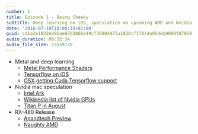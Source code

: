 ```yaml
---
number: 1
title: Episode 1 - Being Cheeky
subtitle: Deep learning on iOS, speculation on upcoming AMD and Nvidia GPUs.
date: '2016-07-18T18:00:33+01:00'
guid: cd1a3e1922eb95ae87d2066e49cf36904075a1820cf17844a95deb9990f07059
audio_duration: 00:32:34
audio_file_size: 23559776
---
```


* Metal and deep learning
  * [Metal Performance Shaders](https://developer.apple.com/reference/metalperformanceshaders)
  * [Tensorflow on iOS](http://www.theverge.com/2016/6/8/11885924/google-tensorflow-release-ios-magenta-neural-network)
  * [OSX getting Cuda Tensorflow support](https://github.com/tensorflow/tensorflow/commit/9bba62fae3e69ee8510d1f1131ed8598c732ad84)
* Nvidia mac speculation
  * [Intel Ark](http://ark.intel.com)
  * [Wikipedia list of Nvidia GPUs](https://en.wikipedia.org/wiki/List_of_Nvidia_graphics_processing_units)
  * [Titan P in August](https://forums.overclockers.co.uk/showthread.php?t=18738904)
* RX-480 Release
  * [Anandtech Preview](http://www.anandtech.com/show/10446/the-amd-radeon-rx-480-preview)
  * [Naughty AMD](http://www.anandtech.com/show/10465/amd-releases-statement-on-radeon-rx-480-power-consumption)
